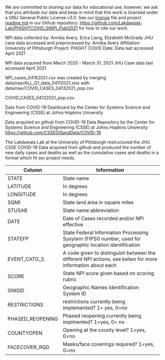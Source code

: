 We are committed to sharing our data for educational use, however, we ask that you attribute our data and keep in mind that this work is licensed under a GNU General Public License v3.0. See our [license](https://github.com/Lakdawala-Lab/PHIGHTCOVID_StNPI_Publ2021/blob/main/LICENSE) file and project [readme.md](https://github.com/Lakdawala-Lab/PHIGHTCOVID_StNPI_Publ2021/blob/main/README.md) in our Github repository: https://github.com/Lakdawala-Lab/PHIGHTCOVID_StNPI_Publ2021 for how to cite our work. 

NPI data collected by: Annika Avery, Erica Liang, Elizabeth McGrady
JHU case data accessed and preprocessed by: Annika Avery
Affiliation: University of Pittsburgh
Project: PHIGHT COVID
Date: Data last accessed April 2021 

NPI data acquired from March 2020 - March 31, 2021
JHU Case data last accessed April 2021


NPI_cases_04162021.csv was created by merging data/raw/ALL_G1_data_04112021.xlsx with data/raw/COVID_CASES_04132021_pop.csv 

COVID_CASES_04132021_pop.csv:

Data from COVID-19 Dashboard by the Center for Systems Science and Engineering (CSSE) at Johns Hopkins University. 

Data acquired on github from COVID-19 Data Repository by the Center for Systems Science and Engineering (CSSE) at Johns Hopkins University https://github.com/CSSEGISandData/COVID-19

The Lakdawala Lab at the University of Pittsburgh restructured the JHU CSSE COVID-19 Data acquired from github and produced the number of new daily cases and deaths as well as the cumulative cases and deaths in a format which fit our project needs. 

|  Column 	|   Information	|
|---	|---	|
|   STATE	|   State name|
|   LATITUDE	|   In degrees	|
|  LONGITUDE 	| In degrees  	|
|   SQMI	| State land area in square miles  	|
|   STUSAB	|  State name abbreviation 	|
|  DATE 	|   Date of Cases recorded and/or NPI effective	|
|  STATEFP 	|  State Federal Information Processing Sysytem (FIPS0 number, used for geographic location identification 	|
|   EVENT_CATG_S	|  A code given to distinguish between the different NPI actions, see belwo for more information about each 	|
|  SCORE 	|  State NPI score given based on scoring rubric 	|
|   GNISID	|   Geographic Names Identification System ID	|
|   RESTRICTIONS	|  restrictions currently being implemented? 1= yes, 0=no 	|
|   PHASED_REOPENING	|  Phased reopening currently being implmented? 1=yes, 0= no 	|
| COUNTYOPEN  	|   Opening at the county level? 1=yes, 0=no	|
|   FACECOVER_RQD	|  Masks/face coverings required? 1=yes, 0=no 	|
